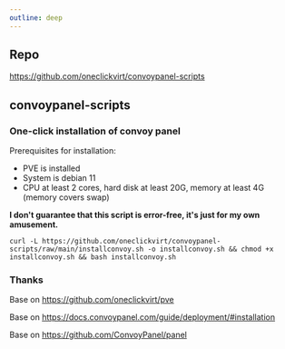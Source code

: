 ```yaml
---
outline: deep
---
```


## Repo

https://github.com/oneclickvirt/convoypanel-scripts

## convoypanel-scripts

### One-click installation of convoy panel

Prerequisites for installation:

- PVE is installed
- System is debian 11
- CPU at least 2 cores, hard disk at least 20G, memory at least 4G (memory covers swap)

**I don't guarantee that this script is error-free, it's just for my own amusement.**

```
curl -L https://github.com/oneclickvirt/convoypanel-scripts/raw/main/installconvoy.sh -o installconvoy.sh && chmod +x installconvoy.sh && bash installconvoy.sh
```

### Thanks

Base on https://github.com/oneclickvirt/pve

Base on https://docs.convoypanel.com/guide/deployment/#installation

Base on https://github.com/ConvoyPanel/panel
